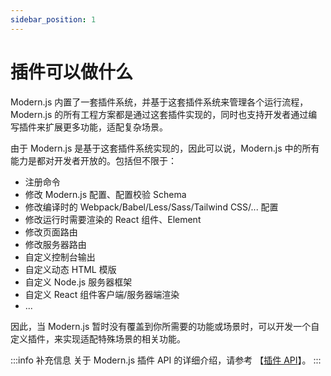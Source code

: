 ```yaml
---
sidebar_position: 1
---
```


# 插件可以做什么

Modern.js 内置了一套插件系统，并基于这套插件系统来管理各个运行流程，Modern.js 的所有工程方案都是通过这套插件实现的，同时也支持开发者通过编写插件来扩展更多功能，适配复杂场景。

由于 Modern.js 是基于这套插件系统实现的，因此可以说，Modern.js 中的所有能力是都对开发者开放的。包括但不限于：

- 注册命令
- 修改 Modern.js 配置、配置校验 Schema
- 修改编译时的 Webpack/Babel/Less/Sass/Tailwind CSS/... 配置
- 修改运行时需要渲染的 React 组件、Element
- 修改页面路由
- 修改服务器路由
- 自定义控制台输出
- 自定义动态 HTML 模版
- 自定义 Node.js 服务器框架
- 自定义 React 组件客户端/服务器端渲染
- ...

因此，当 Modern.js 暂时没有覆盖到你所需要的功能或场景时，可以开发一个自定义插件，来实现适配特殊场景的相关功能。

:::info 补充信息
关于 Modern.js 插件 API 的详细介绍，请参考 【[插件 API](/docs/apis/runtime/plugin/abstract)】。
:::
